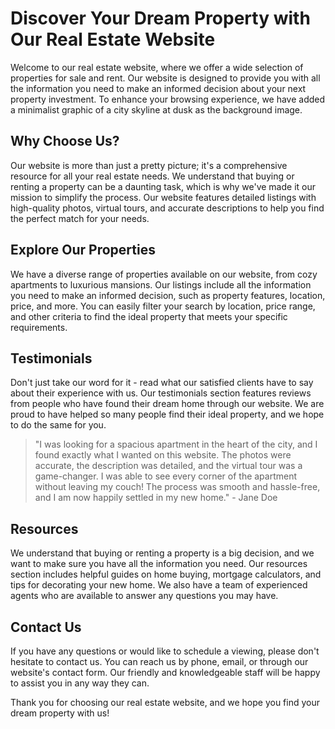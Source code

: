 <!--font:Exo 2-->

# Discover Your Dream Property with Our Real Estate Website

Welcome to our real estate website, where we offer a wide selection of properties for sale and rent. Our website is designed to provide you with all the information you need to make an informed decision about your next property investment. To enhance your browsing experience, we have added a minimalist graphic of a city skyline at dusk as the background image.

## Why Choose Us?

Our website is more than just a pretty picture; it's a comprehensive resource for all your real estate needs. We understand that buying or renting a property can be a daunting task, which is why we've made it our mission to simplify the process. Our website features detailed listings with high-quality photos, virtual tours, and accurate descriptions to help you find the perfect match for your needs.

## Explore Our Properties

We have a diverse range of properties available on our website, from cozy apartments to luxurious mansions. Our listings include all the information you need to make an informed decision, such as property features, location, price, and more. You can easily filter your search by location, price range, and other criteria to find the ideal property that meets your specific requirements.

## Testimonials

Don't just take our word for it - read what our satisfied clients have to say about their experience with us. Our testimonials section features reviews from people who have found their dream home through our website. We are proud to have helped so many people find their ideal property, and we hope to do the same for you.

> "I was looking for a spacious apartment in the heart of the city, and I found exactly what I wanted on this website. The photos were accurate, the description was detailed, and the virtual tour was a game-changer. I was able to see every corner of the apartment without leaving my couch! The process was smooth and hassle-free, and I am now happily settled in my new home." - Jane Doe

## Resources

We understand that buying or renting a property is a big decision, and we want to make sure you have all the information you need. Our resources section includes helpful guides on home buying, mortgage calculators, and tips for decorating your new home. We also have a team of experienced agents who are available to answer any questions you may have.

## Contact Us

If you have any questions or would like to schedule a viewing, please don't hesitate to contact us. You can reach us by phone, email, or through our website's contact form. Our friendly and knowledgeable staff will be happy to assist you in any way they can.

Thank you for choosing our real estate website, and we hope you find your dream property with us!

<!--

Write me content for website with wallpaper which alt text is:

"A minimalist graphic of a city skyline at dusk for a real estate or architecture website"

The name/title of the page should not be 1:1 copy of the alt text but rather a real content of the website which is using this wallpaper.

- Use markdown format 
- Start with heading
- Heading should be short and concise
- The content should look like a real website 
- The website should not be about the wallpaper, wallpaper is just a related background
- Heading should be contain work "wallpaper" or "background"
- Include real sections like references, contact, user stories, etc. use things relevant to the page purpose.
- Feel free to use structure like headings, bullets, numbering, blockquotes, paragraphs, horizontal lines, etc.
- You can use formatting like bold or _italic_
- You can include UTF-8 emojis
- Links should be only #hash anchors (and you can refer to the document itself)
- Do not include images


---


# Cityscape Wallpaper for Your Real Estate Website

Welcome to our real estate website, where we offer a wide range of properties for sale and rent. Our website is designed to provide you with all the information you need to make an informed decision about your next property investment. To enhance your browsing experience, we have added a minimalist graphic of a city skyline at dusk as the background wallpaper for our website.

## Why Choose Our Cityscape Wallpaper?

Our cityscape wallpaper is not just a pretty picture; it is carefully chosen to reflect the theme of our website. As a real estate website, we want to showcase the beauty and potential of the properties we offer. The city skyline at dusk represents the promise of a new beginning, the excitement of a bustling city, and the endless possibilities that await our clients.

## Explore Our Properties

We have a diverse range of properties available on our website, from cozy apartments to luxurious mansions. Our listings include detailed descriptions, high-quality photos, and virtual tours to help you get a better idea of what each property has to offer. You can easily filter your search by location, price range, and other criteria to find the perfect match for your needs.

## User Stories

Don't just take our word for it - read what our satisfied clients have to say about their experience with us. Our user stories section features testimonials from people who have found their dream home through our website. We are proud to have helped so many people find their ideal property, and we hope to do the same for you.

> "I was looking for a spacious apartment in the heart of the city, and I found exactly what I wanted on this website. The photos were accurate, the description was detailed, and the virtual tour was a game-changer. I was able to see every corner of the apartment without leaving my couch! The process was smooth and hassle-free, and I am now happily settled in my new home." - Jane Doe

## References

We understand that buying or renting a property is a big decision, and we want to make sure you have all the information you need. Our references section includes helpful resources such as guides on home buying, mortgage calculators, and tips for decorating your new home. We also have a team of experienced agents who are available to answer any questions you may have.

## Contact Us

If you have any questions or would like to schedule a viewing, please don't hesitate to contact us. You can reach us by phone, email, or through our website's contact form. Our friendly and knowledgeable staff will be happy to assist you in any way they can.

Thank you for choosing our real estate website, and we hope you enjoy our cityscape wallpaper as much as we do!


---


Heading should not include word "wallpaper". The website should not be about the wallpaper itself, wallpaper is just a related background, rewrite whole content.


---


# Discover Your Dream Property with Our Real Estate Website

Welcome to our real estate website, where we offer a wide selection of properties for sale and rent. Our website is designed to provide you with all the information you need to make an informed decision about your next property investment. To enhance your browsing experience, we have added a minimalist graphic of a city skyline at dusk as the background image.

## Why Choose Us?

Our website is more than just a pretty picture; it's a comprehensive resource for all your real estate needs. We understand that buying or renting a property can be a daunting task, which is why we've made it our mission to simplify the process. Our website features detailed listings with high-quality photos, virtual tours, and accurate descriptions to help you find the perfect match for your needs.

## Explore Our Properties

We have a diverse range of properties available on our website, from cozy apartments to luxurious mansions. Our listings include all the information you need to make an informed decision, such as property features, location, price, and more. You can easily filter your search by location, price range, and other criteria to find the ideal property that meets your specific requirements.

## Testimonials

Don't just take our word for it - read what our satisfied clients have to say about their experience with us. Our testimonials section features reviews from people who have found their dream home through our website. We are proud to have helped so many people find their ideal property, and we hope to do the same for you.

> "I was looking for a spacious apartment in the heart of the city, and I found exactly what I wanted on this website. The photos were accurate, the description was detailed, and the virtual tour was a game-changer. I was able to see every corner of the apartment without leaving my couch! The process was smooth and hassle-free, and I am now happily settled in my new home." - Jane Doe

## Resources

We understand that buying or renting a property is a big decision, and we want to make sure you have all the information you need. Our resources section includes helpful guides on home buying, mortgage calculators, and tips for decorating your new home. We also have a team of experienced agents who are available to answer any questions you may have.

## Contact Us

If you have any questions or would like to schedule a viewing, please don't hesitate to contact us. You can reach us by phone, email, or through our website's contact form. Our friendly and knowledgeable staff will be happy to assist you in any way they can.

Thank you for choosing our real estate website, and we hope you find your dream property with us!

-->
